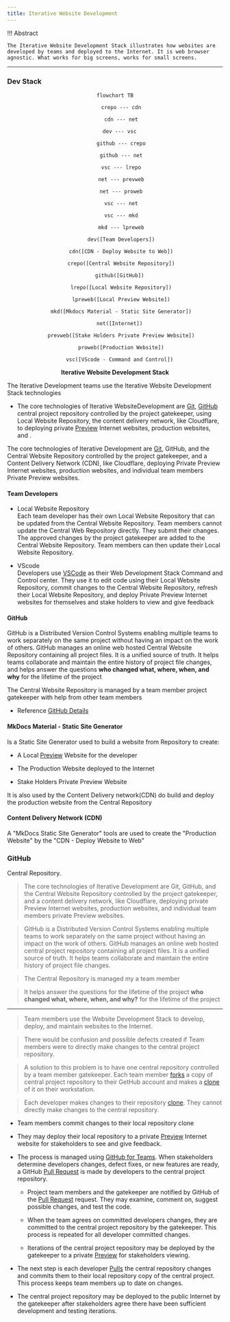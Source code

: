 ```yaml
---
title: Iterative Website Development
---
```


!!! Abstract 

	The Iterative Website Development Stack illustrates how websites are developed by teams and deployed to the Internet. It is web browser agnostic. What works for big screens, works for small screens.


---

### Dev Stack
<div style="text-align: center;">


``` mermaid
flowchart TB
	
	crepo --- cdn

	cdn --- net

	dev --- vsc 

	github --- crepo

	github --- net
	
	vsc --- lrepo
	
	net --- prevweb

	net --- proweb

	vsc --- net

	vsc --- mkd

	mkd --- lpreweb

	dev([Team Developers])

	cdn([CDN - Deploy Website to Web])

	crepo([Central Website Repository])

	github([GitHub]) 

	lrepo([Local Website Repository])

	lpreweb([Local Preview Website])

	mkd([Mkdocs Material - Static Site Generator])

	net([Internet]) 
	
	prevweb([Stake Holders Private Preview Website])

	proweb([Production Website])

	vsc([VScode - Command and Control]) 

```
<b>Iterative Website Development Stack</b>
</div>


The Iterative Development teams use the Iterative Website Development Stack technologies

- The core technologies of Iterative WebsiteDevelopment are [Git](), [GitHub](dev_stack_details#github-details) central project repository controlled by the project gatekeeper,  using Local Website Repository, the content delivery network, like Cloudflare, to deploying private [Preview](preview.md) Internet websites, production websites, and .

The core technologies of Iterative Development are [Git](dev_stack_details#git), GitHub, and the Central Website Repository controlled by the project gatekeeper, and a Content Delivery Network (CDN), like Cloudflare, deploying Private Preview Internet websites, production websites, and individual team members Private Preview websites.


#### Team Developers 

- Local Website Repository   
	Each team developer has their own Local Website Repository that can be updated from the Central Website Repository. Team members cannot update the Central Web Repository directly. They submit their changes. The approved changes by the project gatekeeper are added to the Central Website Repository. Team members can then update their Local Website Repository.

- VScode   
	Developers use [VSCode](vscode.md) as their Web Development Stack Command and Control center. They use it to edit code using their Local Website Repository, commit changes to the Central Website Repository, refresh their Local Website Repository, and deploy Private Preview Internet websites for themselves and stake holders to view and give feedback

#### GitHub

GitHub is a Distributed Version Control Systems enabling multiple teams to work separately on the same project without having an impact on the work of others. GitHub manages an online web hosted Central Website Repository containing all project files. It is a unified source of truth. It helps teams collaborate and maintain the entire history of project file changes, and helps answer the questions **who changed what, where, when, and why** for the lifetime of the project

The Central Website Repository is managed by a team member project gatekeeper with help from other team members

- Reference [GitHub Details](dev_stack_details#github_details)

#### MkDocs Material - Static Site Generator

Is a Static Site Generator used to build a website from Repository to create:
  
  - A Local [Preview](preview.md) Website for the developer

  - The Production Website deployed to the Internet


  - Stake Holders Private Preview Website  

It is also used by the Content Delivery network(CDN) do build and deploy the production website from the Central Repository



#### Content Delivery Network (CDN)



  
A "MkDocs Static Site Generator" tools are used to create the "Production Website" by the "CDN - Deploy Website to Web"


### GitHub 
Central Repository.  

>The core technologies of Iterative Development are Git, GitHub, and the Central Website Repository controlled by the project gatekeeper, and a content delivery network, like Cloudflare, deploying private Preview Internet websites, production websites, and individual team members private Preview websites.
>

>GitHub is a Distributed Version Control Systems enabling multiple teams to work separately on the same project without having an impact on the work of others. GitHub manages an online web hosted central project repository containing all project files. It is a unified source of truth. It helps teams collaborate and maintain the entire history of project file changes.

>The Central Repository is managed my a team member

>It helps answer the questions for the lifetime of the project **who changed what, where, when, and why?** for the lifetime of the project

---

> Team members use the Website Development Stack to develop, deploy, and maintain websites to the Internet. 

>There would be confusion and possible defects created if Team members were to directly make changes to the central project repository.  

>A solution to this problem is to have one central repository controlled by a team member gatekeeper. Each team member [forks](git-github#fork) a copy of central project repository to their GetHub account and makes a [clone](glossary#clone) of it on their workstation.



>Each developer makes changes to their repository [clone](glossary#clone). They cannot directly make changes to the central repository.

- Team members commit changes to their local repository clone

- They may deploy their local repository to a private [Preview](preview.md) Internet website for stakeholders to see and give feedback. 

- The process is managed using [GitHub for Teams](https://github.com/team). When stakeholders determine developers changes, defect fixes, or new features are ready, a GitHub [Pull Request](git-github#pull-request) is made by developers to the central project repository. 

	- Project team members and the gatekeeper are notified by GitHub of the [Pull Request](git-github#pull-request) request. They may examine, comment on, suggest possible changes, and test the code. 

	- When the team agrees on committed developers changes, they are committed to the central project repository by the gatekeeper. This process is repeated for all developer committed changes. 

	- Iterations of the central project repository may be deployed by the gatekeeper to a private [Preview](preview.md)  for stakeholders viewing. 

- The next step is each developer [Pulls](git-github#pull) the central repository changes and commits them to their local repository copy of the central project. This process keeps team members up to date on changes.

- The central project repository may be deployed to the public Internet by the gatekeeper after stakeholders agree there have been sufficient development and testing iterations.

